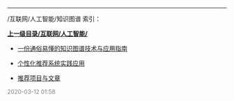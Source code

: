 
----

/互联网/人工智能/知识图谱 索引：


**[上一级目录/互联网/人工智能/](/互联网/人工智能/)**

- [一份通俗易懂的知识图谱技术与应用指南](/互联网/人工智能/知识图谱/一份通俗易懂的知识图谱技术与应用指南)

- [个性化推荐系统实践应用](/互联网/人工智能/知识图谱/个性化推荐系统实践应用)

- [推荐项目与文章](/互联网/人工智能/知识图谱/推荐项目与文章)


<font size=2 color='grey'> 2020-03-12 01:58 </font>